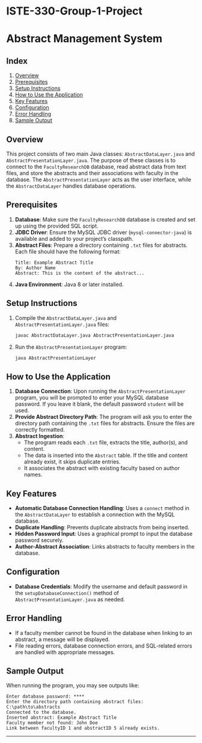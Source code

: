 # ISTE-330-Group-1-Project

# Abstract Management System

## Index
1. [Overview](#overview)
2. [Prerequisites](#prerequisites)
3. [Setup Instructions](#setup-instructions)
4. [How to Use the Application](#how-to-use-the-application)
5. [Key Features](#key-features)
6. [Configuration](#configuration)
7. [Error Handling](#error-handling)
8. [Sample Output](#sample-output)

## Overview
This project consists of two main Java classes: `AbstractDataLayer.java` and `AbstractPresentationLayer.java`. The purpose of these classes is to connect to the `FacultyResearchDB` database, read abstract data from text files, and store the abstracts and their associations with faculty in the database. The `AbstractPresentationLayer` acts as the user interface, while the `AbstractDataLayer` handles database operations.

## Prerequisites
1. **Database**: Make sure the `FacultyResearchDB` database is created and set up using the provided SQL script.
2. **JDBC Driver**: Ensure the MySQL JDBC driver (`mysql-connector-java`) is available and added to your project’s classpath.
3. **Abstract Files**: Prepare a directory containing `.txt` files for abstracts. Each file should have the following format:
   ```
   Title: Example Abstract Title
   By: Author Name
   Abstract: This is the content of the abstract...
   ```
4. **Java Environment**: Java 8 or later installed.

## Setup Instructions
1. Compile the `AbstractDataLayer.java` and `AbstractPresentationLayer.java` files:
   ```bash
   javac AbstractDataLayer.java AbstractPresentationLayer.java
   ```
2. Run the `AbstractPresentationLayer` program:
   ```bash
   java AbstractPresentationLayer
   ```

## How to Use the Application
1. **Database Connection**: Upon running the `AbstractPresentationLayer` program, you will be prompted to enter your MySQL database password. If you leave it blank, the default password `student` will be used.
2. **Provide Abstract Directory Path**: The program will ask you to enter the directory path containing the `.txt` files for abstracts. Ensure the files are correctly formatted.
3. **Abstract Ingestion**:
   - The program reads each `.txt` file, extracts the title, author(s), and content.
   - The data is inserted into the `Abstract` table. If the title and content already exist, it skips duplicate entries.
   - It associates the abstract with existing faculty based on author names.

## Key Features
- **Automatic Database Connection Handling**: Uses a `connect` method in the `AbstractDataLayer` to establish a connection with the MySQL database.
- **Duplicate Handling**: Prevents duplicate abstracts from being inserted.
- **Hidden Password Input**: Uses a graphical prompt to input the database password securely.
- **Author-Abstract Association**: Links abstracts to faculty members in the database.

## Configuration
- **Database Credentials**: Modify the username and default password in the `setupDatabaseConnection()` method of `AbstractPresentationLayer.java` as needed.

## Error Handling
- If a faculty member cannot be found in the database when linking to an abstract, a message will be displayed.
- File reading errors, database connection errors, and SQL-related errors are handled with appropriate messages.

## Sample Output
When running the program, you may see outputs like:
```
Enter database password: ****
Enter the directory path containing abstract files: C:\path\to\abstracts
Connected to the database.
Inserted abstract: Example Abstract Title
Faculty member not found: John Doe
Link between facultyID 1 and abstractID 5 already exists.
```

----

